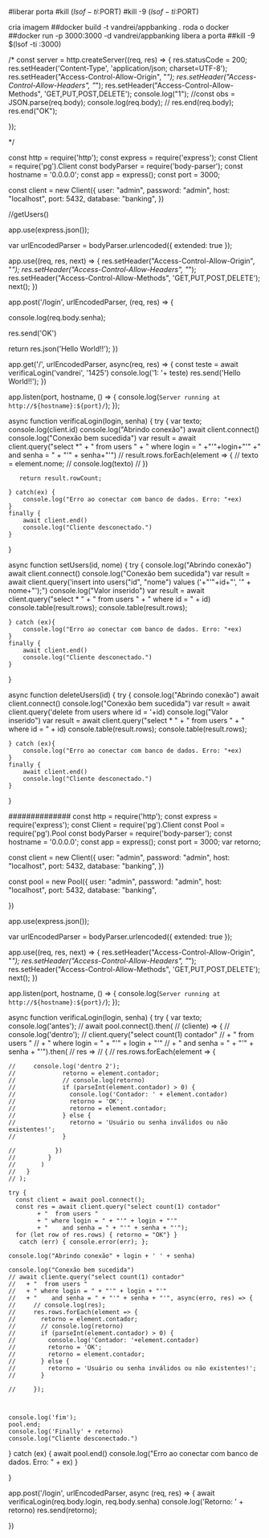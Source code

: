 #liberar porta
#kill $(lsof -ti :$PORT)
#kill -9 $(lsof -ti :$PORT)

cria imagem
##docker build -t vandrei/appbanking .
roda o docker
##docker run -p 3000:3000 -d vandrei/appbanking
libera a porta
##kill -9 $(lsof -ti :3000)

/*
const server = http.createServer((req, res) => {
  res.statusCode = 200;
  res.setHeader('Content-Type', 'application/json; charset=UTF-8');
  res.setHeader("Access-Control-Allow-Origin", "*");
  res.setHeader("Access-Control-Allow-Headers", "*");
  res.setHeader("Access-Control-Allow-Methods", 'GET,PUT,POST,DELETE');
  console.log("1");
  //const obs = JSON.parse(req.body);
  console.log(req.body);
//  res.end(req.body);
res.end("OK");

});

*/




const http = require('http');
const express = require('express');
const Client = require('pg').Client
const bodyParser = require('body-parser');
const hostname = '0.0.0.0';
const app = express();
const port = 3000;

const client = new Client({
    user: "admin",
    password: "admin",
    host: "localhost",
    port: 5432,
    database: "banking",
})

//getUsers()

app.use(express.json());

var urlEncodedParser = bodyParser.urlencoded({ extended: true });

app.use((req, res, next) => {
  res.setHeader("Access-Control-Allow-Origin", "*");
  res.setHeader("Access-Control-Allow-Headers", "*");
  res.setHeader("Access-Control-Allow-Methods", 'GET,PUT,POST,DELETE');
  next();
})

app.post('/login', urlEncodedParser, (req, res) => {

  console.log(req.body.senha);

  res.send('OK')
  
  return res.json('Hello World!!');
})

app.get('/', urlEncodedParser, async(req, res) => {
  const teste = await verificaLogin('vandrei', '1425')
  console.log('1: '+ teste)
  res.send('Hello World!!');
})

app.listen(port, hostname, () => {
  console.log(`Server running at http://${hostname}:${port}/`);
});

async function verificaLogin(login, senha) {
    try {
      var texto;
        console.log(client.id)
        console.log("Abrindo conexão")
        await client.connect()
        console.log("Conexão bem sucedida")
        var result = await client.query("select *"
                                      + "  from users "
                                      + " where login = " +"'"+login+"'"
                                      +"    and senha = " + "'" + senha+"'")
    //    result.rows.forEach(element => {
    //     texto = element.nome;
    //     console.log(texto)
    //    })                       

       return result.rowCount;

    } catch(ex) {
        console.log("Erro ao conectar com banco de dados. Erro: "+ex)
    }
    finally {
        await client.end()
        console.log("Cliente desconectado.")
    }
}

async function setUsers(id, nome) {
    try {
        console.log("Abrindo conexão")
        await client.connect()
        console.log("Conexão bem sucedida")
        var result = await client.query('insert into users("id", "nome") values ('+"'"+id+"', '" + nome+"');")
        console.log("Valor inserido")
        var result = await client.query("select *     "
                                      + "  from users "
                                      + " where id = " + id)
        console.table(result.rows);
        console.table(result.rows);

    } catch (ex){
        console.log("Erro ao conectar com banco de dados. Erro: "+ex)
    }
    finally {
        await client.end()
        console.log("Cliente desconectado.")
    }
}

async function deleteUsers(id) {
    try {
        console.log("Abrindo conexão")
        await client.connect()
        console.log("Conexão bem sucedida")
        var result = await client.query('delete from users where id = '+id)
        console.log("Valor inserido")
        var result = await client.query("select *     "
                                      + "  from users "
                                      + " where id = " + id)
        console.table(result.rows);
        console.table(result.rows);

    } catch (ex){
        console.log("Erro ao conectar com banco de dados. Erro: "+ex)
    }
    finally {
        await client.end()
        console.log("Cliente desconectado.")
    }
}


##############
const http = require('http');
const express = require('express');
const Client = require('pg').Client
const Pool = require('pg').Pool
const bodyParser = require('body-parser');
const hostname = '0.0.0.0';
const app = express();
const port = 3000;
var retorno;

const client = new Client({
  user: "admin",
  password: "admin",
  host: "localhost",
  port: 5432,
  database: "banking",
})

const pool = new Pool({
  user: "admin",
  password: "admin",
  host: "localhost",
  port: 5432,
  database: "banking",

})

app.use(express.json());

var urlEncodedParser = bodyParser.urlencoded({ extended: true });

app.use((req, res, next) => {
  res.setHeader("Access-Control-Allow-Origin", "*");
  res.setHeader("Access-Control-Allow-Headers", "*");
  res.setHeader("Access-Control-Allow-Methods", 'GET,PUT,POST,DELETE');
  next();
})



app.listen(port, hostname, () => {
  console.log(`Server running at http://${hostname}:${port}/`);
});

async function verificaLogin(login, senha) {
  try {
    var texto;
    console.log('antes');
    // await pool.connect().then(
    //   (cliente) => {
    //     console.log('dentro');
    //     client.query("select count(1) contador"
    //       + "  from users "
    //       + " where login = " + "'" + login + "'"
    //       + "    and senha = " + "'" + senha + "'").then(
    //         res =>
    //         {
    //           res.rows.forEach(element => {

    //     console.log('dentro 2');
    //             retorno = element.contador;
    //             // console.log(retorno)
    //             if (parseInt(element.contador) > 0) {
    //               console.log('Contador: ' + element.contador)
    //               retorno = 'OK';
    //               retorno = element.contador;
    //             } else {
    //               retorno = 'Usuário ou senha inválidos ou não existentes!';
    //             }

    //           })
    //         }
    //       )
    //   }
    // );

    try { 
      const client = await pool.connect(); 
      const res = await client.query("select count(1) contador"
            + "  from users "
            + " where login = " + "'" + login + "'"
            + "    and senha = " + "'" + senha + "'"); 
      for (let row of res.rows) { retorno = "OK"} }
       catch (err) { console.error(err); }; 

    console.log("Abrindo conexão" + login + ' ' + senha)

    console.log("Conexão bem sucedida")
    // await cliente.query("select count(1) contador"
    //   + "  from users "
    //   + " where login = " + "'" + login + "'"
    //   + "    and senha = " + "'" + senha + "'", async(erro, res) => {
    //     // console.log(res);
    //     res.rows.forEach(element => {
    //       retorno = element.contador;
    //       // console.log(retorno)
    //       if (parseInt(element.contador) > 0) {
    //         console.log('Contador: '+element.contador)
    //         retorno = 'OK';
    //         retorno = element.contador;
    //       } else {
    //         retorno = 'Usuário ou senha inválidos ou não existentes!';
    //       }

    //     });



    console.log('fim');
    pool.end;
    console.log('Finally' + retorno)
    console.log("Cliente desconectado.")
  } catch (ex) {
    await pool.end()
    console.log("Erro ao conectar com banco de dados. Erro: " + ex)
  }

}

app.post('/login', urlEncodedParser, async (req, res) => {
  await verificaLogin(req.body.login, req.body.senha)
  console.log('Retorno: ' + retorno)
  res.send(retorno);

})